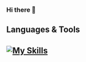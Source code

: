 ### Hi there 👋

<!--
**prashant-gurung899/prashant-gurung899** is a ✨ _special_ ✨ repository because its `README.md` (this file) appears on your GitHub profile.

Here are some ideas to get you started:

- 🔭 I’m currently working on ...
- 🌱 I’m currently learning ...
- 👯 I’m looking to collaborate on ...
- 🤔 I’m looking for help with ...
- 💬 Ask me about ...
- 📫 How to reach me: ...
- 😄 Pronouns: ...
- ⚡ Fun fact: ...
-->
## Languages & Tools
[![My Skills](https://skillicons.dev/icons?i=js,ts,go,nodejs,express,nestjs,docker,kubernetes,graphql,prisma,mongodb,postgres,mysql,redis,jenkins,jest,kafka,nginx,git,gitlab,aws,firebase,postman,vscode,linux)](https://skillicons.dev)
---
